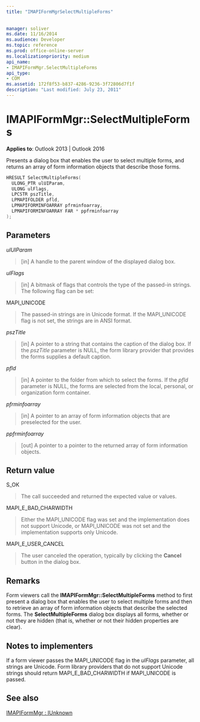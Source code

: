 ```yaml
---
title: "IMAPIFormMgrSelectMultipleForms"
 
 
manager: soliver
ms.date: 11/16/2014
ms.audience: Developer
ms.topic: reference
ms.prod: office-online-server
ms.localizationpriority: medium
api_name:
- IMAPIFormMgr.SelectMultipleForms
api_type:
- COM
ms.assetid: 172f8f53-b837-4286-9236-3f72806d7f1f
description: "Last modified: July 23, 2011"
---
```


# IMAPIFormMgr::SelectMultipleForms

  
  
**Applies to**: Outlook 2013 | Outlook 2016 
  
Presents a dialog box that enables the user to select multiple forms, and returns an array of form information objects that describe those forms.
  
```cpp
HRESULT SelectMultipleForms(
  ULONG_PTR ulUIParam,
  ULONG ulFlags,
  LPCSTR pszTitle,
  LPMAPIFOLDER pfld,
  LPMAPIFORMINFOARRAY pfrminfoarray,
  LPMAPIFORMINFOARRAY FAR * ppfrminfoarray
);
```

## Parameters

 _ulUIParam_
  
> [in] A handle to the parent window of the displayed dialog box. 
    
 _ulFlags_
  
> [in] A bitmask of flags that controls the type of the passed-in strings. The following flag can be set:
    
MAPI_UNICODE 
  
> The passed-in strings are in Unicode format. If the MAPI_UNICODE flag is not set, the strings are in ANSI format.
    
 _pszTitle_
  
> [in] A pointer to a string that contains the caption of the dialog box. If the  _pszTitle_ parameter is NULL, the form library provider that provides the forms supplies a default caption. 
    
 _pfld_
  
> [in] A pointer to the folder from which to select the forms. If the  _pfld_ parameter is NULL, the forms are selected from the local, personal, or organization form container. 
    
 _pfrminfoarray_
  
> [in] A pointer to an array of form information objects that are preselected for the user.
    
 _ppfrminfoarray_
  
> [out] A pointer to a pointer to the returned array of form information objects.
    
## Return value

S_OK 
  
> The call succeeded and returned the expected value or values.
    
MAPI_E_BAD_CHARWIDTH 
  
> Either the MAPI_UNICODE flag was set and the implementation does not support Unicode, or MAPI_UNICODE was not set and the implementation supports only Unicode.
    
MAPI_E_USER_CANCEL 
  
> The user canceled the operation, typically by clicking the **Cancel** button in the dialog box. 
    
## Remarks

Form viewers call the **IMAPIFormMgr::SelectMultipleForms** method to first present a dialog box that enables the user to select multiple forms and then to retrieve an array of form information objects that describe the selected forms. The **SelectMultipleForms** dialog box displays all forms, whether or not they are hidden (that is, whether or not their hidden properties are clear). 
  
## Notes to implementers

If a form viewer passes the MAPI_UNICODE flag in the  _ulFlags_ parameter, all strings are Unicode. Form library providers that do not support Unicode strings should return MAPI_E_BAD_CHARWIDTH if MAPI_UNICODE is passed. 
  
## See also



[IMAPIFormMgr : IUnknown](imapiformmgriunknown.md)

